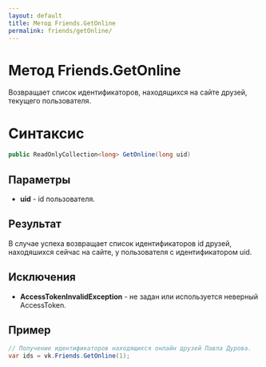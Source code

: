 ```yaml
---
layout: default
title: Метод Friends.GetOnline
permalink: friends/getOnline/
---
```

# Метод Friends.GetOnline
Возвращает список идентификаторов, находящихся на сайте друзей, текущего пользователя.

# Синтаксис
```csharp
public ReadOnlyCollection<long> GetOnline(long uid)
```

## Параметры
+ **uid** - id пользователя.

## Результат
В случае успеха возвращает список идентификаторов id друзей, находяшихся сейчас на сайте, у пользователя с идентификатором uid.

## Исключения
+ **AccessTokenInvalidException** - не задан или используется неверный AccessToken.

## Пример
```csharp
// Получение идентификаторов находящихся онлайн друзей Павла Дурова.
var ids = vk.Friends.GetOnline(1);
```
